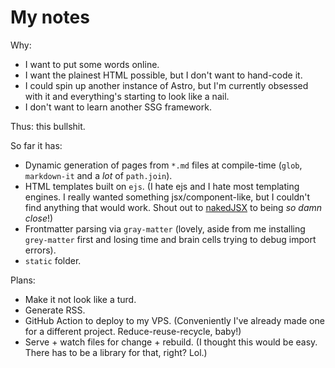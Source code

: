 # My notes

Why:

* I want to put some words online.
* I want the plainest HTML possible, but I don't want to hand-code it.
* I could spin up another instance of Astro, but I'm currently obsessed with it and everything's starting to look like a nail.
* I don't want to learn another SSG framework.

Thus: this bullshit.

So far it has:

* Dynamic generation of pages from `*.md` files at compile-time (`glob`, `markdown-it` and a *lot* of `path.join`). 
* HTML templates built on `ejs`. (I hate ejs and I hate most templating engines. I really wanted something jsx/component-like, but I couldn't find anything that would work. Shout out to [nakedJSX](https://nakedjsx.org) to being *so damn close*!)
* Frontmatter parsing via `gray-matter` (lovely, aside from me installing `grey-matter` first and losing time and brain cells trying to debug import errors).
* `static` folder.

Plans:
* Make it not look like a turd.
* Generate RSS.
* GitHub Action to deploy to my VPS. (Conveniently I've already made one for a different project. Reduce-reuse-recycle, baby!)
* Serve + watch files for change + rebuild. (I thought this would be easy. There has to be a library for that, right? Lol.)





